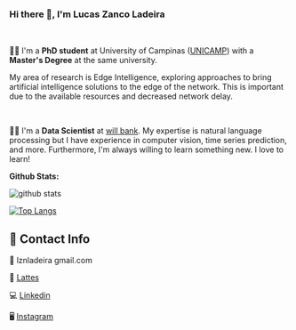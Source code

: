 ### Hi there 👋, I'm Lucas Zanco Ladeira

<br>

:man_student: I'm a **PhD student** at University of Campinas ([UNICAMP](https://ic.unicamp.br/)) with a **Master's Degree** at the same university.

My area of research is Edge Intelligence, exploring approaches to bring artificial intelligence solutions to the edge of the network. This is important due to the available resources and decreased network delay.

<br>

:man_technologist: I'm a **Data Scientist** at [will bank](https://www.willbank.com.br/).
My expertise is natural language processing but I have experience in computer vision, time series prediction, and more. Furthermore, I'm always willing to learn something new. I love to learn!
<br>

**Github Stats:**<br/>

![github stats](https://github-readme-stats.vercel.app/api?username=lucaslzl)

[![Top Langs](https://github-readme-stats.vercel.app/api/top-langs/?username=lucaslzl)](https://github.com/anuraghazra/github-readme-stats)

## 💬 Contact Info

:email: lznladeira gmail.com

:notebook: [Lattes](http://lattes.cnpq.br/9849459140148624)

:computer: [Linkedin](https://www.linkedin.com/in/lucas-zanco-ladeira-116271169/)

:desktop_computer: [Instagram](https://www.instagram.com/lznladeira/)
